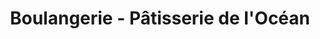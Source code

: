 ---
title: "Boulangerie - Pâtisserie de l'Océan"
url: /dax/boulangerie-patisserie-de-locean/
shop: Bäckerei
---